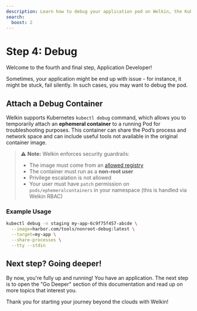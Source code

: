 ```yaml
---
description: Learn how to debug your application pod on Welkin, the Kubernetes platform for software critical to our society
search:
  boost: 2
---
```


# Step 4: Debug

Welcome to the fourth and final step, Application Developer!

Sometimes, your application might be end up with issue - for instance, it might be stuck, fail silently. In such cases, you may want to debug the pod.

## Attach a Debug Container

Welkin supports Kubernetes `kubectl debug` command, which allows you to temporarily attach an **ephemeral container** to a running Pod for troubleshooting purposes. This container can share the Pod’s process and network space and can include useful tools not available in the original container image.

> ⚠️ **Note:** Welkin enforces security guardrails:
> - The image must come from an [allowed registry](safeguards/enforce-trusted-registries.md)
> - The container must run as a **non-root user**
> - Privilege escalation is not allowed
> - Your user must have `patch` permission on `pods/ephemeralcontainers` in your namespace (this is handled via Welkin RBAC)

### Example Usage

```bash
kubectl debug -n staging my-app-6c9f75f457-abcde \
  --image=harbor.com/tools/nonroot-debug:latest \
  --target=my-app \
  --share-processes \
  --tty --stdin
```

## Next step? Going deeper!

By now, you're fully up and running! You have an application. The next step is to open the "Go Deeper" section of this documentation and read up on more topics that interest you.

Thank you for starting your journey beyond the clouds with Welkin!
